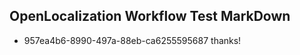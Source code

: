 ## OpenLocalization Workflow Test MarkDown
* 957ea4b6-8990-497a-88eb-ca6255595687 thanks!

<!--HONumber=Sep16_HO1-->


